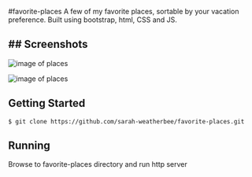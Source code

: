 #favorite-places
A few of my favorite places, sortable by your vacation preference. Built using bootstrap, html, CSS and JS.

## ## Screenshots
![image of places](https://raw.githubusercontent.com/sarah-weatherbee/temperature-converter/master/screenshots/places_1.png)

![image of places](https://raw.githubusercontent.com/sarah-weatherbee/temperature-converter/master/screenshots/places_2.png)

## Getting Started

```
$ git clone https://github.com/sarah-weatherbee/favorite-places.git
```

## Running
Browse to favorite-places directory and run http server